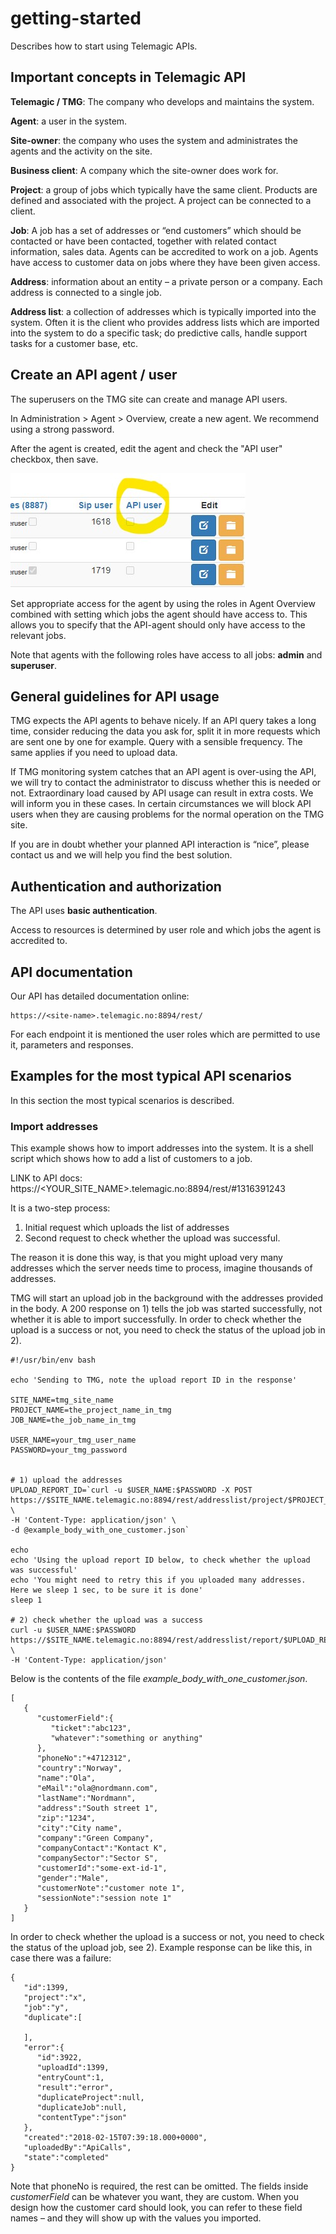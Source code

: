 # getting-started
Describes how to start using Telemagic APIs.

## Important concepts in Telemagic API 

**Telemagic / TMG**: The company who develops and maintains the system. 

**Agent**: a user in the system. 

**Site-owner**: the company who uses the system and administrates the agents and the activity on the site. 

**Business client**: A company which the site-owner does work for.  

**Project**: a group of jobs which typically have the same client. Products are defined and associated with the project. A project can be connected to a client. 

**Job**: A job has a set of addresses or “end customers” which should be contacted or have been contacted, together with related contact information, sales data. Agents can be accredited to work on a job. Agents have access to customer data on jobs where they have been given access. 

**Address**: information about an entity – a private person or a company. Each address is connected to a single job.  

**Address list**: a collection of addresses which is typically imported into the system. Often it is the client who provides address lists which are imported into the system to do a specific task; do predictive calls, handle support tasks for a customer base, etc.

## Create an API agent / user 
  
The superusers on the TMG site can create and manage API users. 

In Administration > Agent > Overview, create a new agent. We recommend using a strong password. 

After the agent is created, edit the agent and check the "API user" checkbox, then save.

![Image showing the API user checkbox](images/agent-overview-api-user.jpg)

Set appropriate access for the agent by using the roles in Agent Overview combined with setting which jobs the agent should have access to. This allows you to specify that the API-agent should only have access to the relevant jobs.  

Note that agents with the following roles have access to all jobs: **admin** and **superuser**.  

## General guidelines for API usage 

TMG expects the API agents to behave nicely. If an API query takes a long time, consider reducing the data you ask for, split it in more requests which are sent one by one for example. Query with a sensible frequency. The same applies if you need to upload data. 

If TMG monitoring system catches that an API agent is over-using the API, we will try to contact the administrator to discuss whether this is needed or not. Extraordinary load caused by API usage can result in extra costs. We will inform you in these cases. In certain circumstances we will block API users when they are causing problems for the normal operation on the TMG site. 

If you are in doubt whether your planned API interaction is “nice”, please contact us and we will help you find the best solution. 


## Authentication and authorization 

The API uses **basic authentication**.  

Access to resources is determined by user role and which jobs the agent is accredited to.  


## API documentation 

Our API has detailed documentation online: 

    https://<site-name>.telemagic.no:8894/rest/ 

For each endpoint it is mentioned the user roles which are permitted to use it, parameters and responses. 


## Examples for the most typical API scenarios 

In this section the most typical scenarios is described.  


### Import addresses 

This example shows how to import addresses into the system. It is a shell script which shows how to add a list of customers to a job.

LINK to API docs: https://<YOUR_SITE_NAME>.telemagic.no:8894/rest/#1316391243

It is a two-step process:  

1. Initial request which uploads the list of addresses 
1. Second request to check whether the upload was successful.  

The reason it is done this way, is that you might upload very many addresses which the server needs time to process, imagine thousands of addresses.  

TMG will start an upload job in the background with the addresses provided in the body. A 200 response on 1) tells the job was started successfully, not whether it is able to import successfully. In order to check whether the upload is a success or not, you need to check the status of the upload job in 2). 


``` 
#!/usr/bin/env bash 

echo 'Sending to TMG, note the upload report ID in the response' 

SITE_NAME=tmg_site_name 
PROJECT_NAME=the_project_name_in_tmg 
JOB_NAME=the_job_name_in_tmg 

USER_NAME=your_tmg_user_name 
PASSWORD=your_tmg_password 


# 1) upload the addresses 
UPLOAD_REPORT_ID=`curl -u $USER_NAME:$PASSWORD -X POST  https://$SITE_NAME.telemagic.no:8894/rest/addresslist/project/$PROJECT_NAME/job/$JOB_NAME/json \ 
-H 'Content-Type: application/json' \ 
-d @example_body_with_one_customer.json` 

echo  
echo 'Using the upload report ID below, to check whether the upload was successful' 
echo 'You might need to retry this if you uploaded many addresses. Here we sleep 1 sec, to be sure it is done' 
sleep 1 

# 2) check whether the upload was a success 
curl -u $USER_NAME:$PASSWORD https://$SITE_NAME.telemagic.no:8894/rest/addresslist/report/$UPLOAD_REPORT_ID/ \ 
-H 'Content-Type: application/json' 

```

Below is the contents of the file *example_body_with_one_customer.json*. 

 
```
[ 
   { 
      "customerField":{ 
         "ticket":"abc123",
         "whatever":"something or anything"
      },
      "phoneNo":"+4712312",
      "country":"Norway",
      "name":"Ola",
      "eMail":"ola@nordmann.com",
      "lastName":"Nordmann",
      "address":"South street 1",
      "zip":"1234",
      "city":"City name",
      "company":"Green Company",
      "companyContact":"Kontact K",
      "companySector":"Sector S",
      "customerId":"some-ext-id-1",
      "gender":"Male",
      "customerNote":"customer note 1",
      "sessionNote":"session note 1"
   }
]
```
 

In order to check whether the upload is a success or not, you need to check the status of the upload job, see 2). Example response can be like this, in case there was a failure: 

 
```
{ 
   "id":1399,
   "project":"x",
   "job":"y",
   "duplicate":[ 

   ],
   "error":{ 
      "id":3922,
      "uploadId":1399,
      "entryCount":1,
      "result":"error",
      "duplicateProject":null,
      "duplicateJob":null,
      "contentType":"json"
   },
   "created":"2018-02-15T07:39:18.000+0000",
   "uploadedBy":"ApiCalls",
   "state":"completed"
}
```

Note that phoneNo is required, the rest can be omitted. The fields inside *customerField* can be whatever you want, they are custom. When you design how the customer card should look, you can refer to these field names – and they will show up with the values you imported. 
